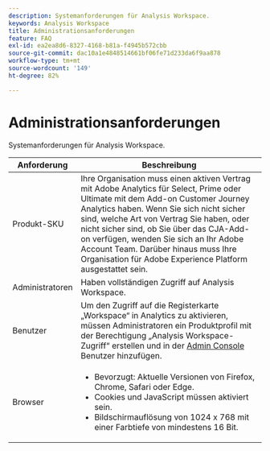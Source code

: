 ```yaml
---
description: Systemanforderungen für Analysis Workspace.
keywords: Analysis Workspace
title: Administrationsanforderungen
feature: FAQ
exl-id: ea2ea8d6-8327-4168-b81a-f4945b572cbb
source-git-commit: dac10a1e4848514661bf06fe71d233da6f9aa878
workflow-type: tm+mt
source-wordcount: '149'
ht-degree: 82%

---
```


# Administrationsanforderungen

Systemanforderungen für Analysis Workspace.

| Anforderung | Beschreibung |
|--- |--- |
| Produkt-SKU | Ihre Organisation muss einen aktiven Vertrag mit Adobe Analytics für Select, Prime oder Ultimate mit dem Add-on Customer Journey Analytics haben. Wenn Sie sich nicht sicher sind, welche Art von Vertrag Sie haben, oder nicht sicher sind, ob Sie über das CJA-Add-on verfügen, wenden Sie sich an Ihr Adobe Account Team. Darüber hinaus muss Ihre Organisation für Adobe Experience Platform ausgestattet sein. |
| Administratoren | Haben vollständigen Zugriff auf Analysis Workspace. |
| Benutzer | Um den Zugriff auf die Registerkarte „Workspace“ in Analytics zu aktivieren, müssen Administratoren ein Produktprofil mit der Berechtigung „Analysis Workspace-Zugriff“ erstellen und in der [Admin Console](https://experienceleague.adobe.com/docs/analytics/admin/admin-console/permissions/product-profile.html?lang=de) Benutzer hinzufügen. |
| Browser | <ul><li>Bevorzugt: Aktuelle Versionen von Firefox, Chrome, Safari oder Edge.</li><li>Cookies und JavaScript müssen aktiviert sein.</li><li>Bildschirmauflösung von 1024 x 768 mit einer Farbtiefe von mindestens 16 Bit.</li></ul> |
